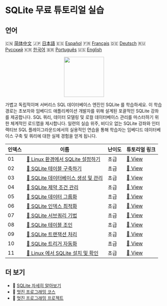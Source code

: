 # SQLite 무료 튜토리얼 실습

## 언어

🇨🇳 [简体中文](README_zh.md) 🇯🇵 [日本語](README_ja.md) 🇪🇸 [Español](README_es.md) 🇫🇷 [Français](README_fr.md) 🇩🇪 [Deutsch](README_de.md) 🇷🇺 [Русский](README_ru.md) 🇰🇷 [한국어](README_ko.md) 🇧🇷 [Português](README_pt.md) 🇺🇸 [English](README.md) 

<div align="center">
<img width="128px" src="https://file.labex.io/path/yNOqpRQSmPL4.png">
</div>

가볍고 독립적이며 서버리스 SQL 데이터베이스 엔진인 SQLite 를 학습하세요. 이 학습 경로는 초보자와 임베디드 애플리케이션 개발자를 위해 설계된 포괄적인 SQLite 강좌를 제공합니다. SQL 쿼리, 데이터 모델링 및 로컬 데이터베이스 관리를 마스터하기 위한 체계적인 로드맵을 제시합니다. 일련의 실습 위주, 비디오 없는 SQLite 강좌와 인터랙티브 SQL 플레이그라운드에서의 실용적인 연습을 통해 학습자는 임베디드 데이터베이스 구축 및 쿼리에 대한 실제 경험을 얻게 됩니다.

|   인덱스 | 이름                                                                                                                      | 난이도   | 튜토리얼 링크                                                                                 |
|----------|---------------------------------------------------------------------------------------------------------------------------|----------|-----------------------------------------------------------------------------------------------|
|       01 | [📖 Linux 환경에서 SQLite 설정하기](https://labex.io/ko/tutorials/sqlite-setting-up-sqlite-in-linux-552335)               | 초급     | [🔗 View](https://labex.io/ko/tutorials/sqlite-setting-up-sqlite-in-linux-552335)             |
|       02 | [📖 SQLite 테이블 구축하기](https://labex.io/ko/tutorials/sqlite-building-tables-in-sqlite-552336)                        | 초급     | [🔗 View](https://labex.io/ko/tutorials/sqlite-building-tables-in-sqlite-552336)              |
|       03 | [📖 SQLite 데이터베이스 생성 및 관리](https://labex.io/ko/tutorials/sqlite-creating-and-managing-sqlite-databases-552337) | 초급     | [🔗 View](https://labex.io/ko/tutorials/sqlite-creating-and-managing-sqlite-databases-552337) |
|       04 | [📖 SQLite 제약 조건 관리](https://labex.io/ko/tutorials/sqlite-sqlite-constraint-management-552545)                      | 초급     | [🔗 View](https://labex.io/ko/tutorials/sqlite-sqlite-constraint-management-552545)           |
|       05 | [📖 SQLite 데이터 그룹화](https://labex.io/ko/tutorials/sqlite-sqlite-data-grouping-552547)                               | 초급     | [🔗 View](https://labex.io/ko/tutorials/sqlite-sqlite-data-grouping-552547)                   |
|       06 | [📖 SQLite 인덱스 최적화](https://labex.io/ko/tutorials/sqlite-sqlite-index-optimization-552552)                          | 초급     | [🔗 View](https://labex.io/ko/tutorials/sqlite-sqlite-index-optimization-552552)              |
|       07 | [📖 SQLite 서브쿼리 기법](https://labex.io/ko/tutorials/sqlite-sqlite-subquery-techniques-552555)                         | 초급     | [🔗 View](https://labex.io/ko/tutorials/sqlite-sqlite-subquery-techniques-552555)             |
|       08 | [📖 SQLite 테이블 조인](https://labex.io/ko/tutorials/sqlite-sqlite-table-joining-552556)                                 | 초급     | [🔗 View](https://labex.io/ko/tutorials/sqlite-sqlite-table-joining-552556)                   |
|       09 | [📖 SQLite 트랜잭션 처리](https://labex.io/ko/tutorials/sqlite-sqlite-transaction-handling-552558)                        | 초급     | [🔗 View](https://labex.io/ko/tutorials/sqlite-sqlite-transaction-handling-552558)            |
|       10 | [📖 SQLite 트리거 자동화](https://labex.io/ko/tutorials/sqlite-sqlite-trigger-automation-552559)                          | 초급     | [🔗 View](https://labex.io/ko/tutorials/sqlite-sqlite-trigger-automation-552559)              |
|       11 | [📖 Linux 에서 SQLite 설치 및 확인](https://labex.io/ko/tutorials/sqlite-install-and-verify-sqlite-on-linux-552579)       | 초급     | [🔗 View](https://labex.io/ko/tutorials/sqlite-install-and-verify-sqlite-on-linux-552579)     |

## 더 보기

- 🔗 [SQLite 자세히 알아보기](https://labex.io/ko/skilltrees/sqlite)
- 🔗 [멋진 프로그래밍 코스](https://github.com/labex-labs/awesome-programming-courses)
- 🔗 [멋진 프로그래밍 프로젝트](https://github.com/labex-labs/awesome-programming-projects)

